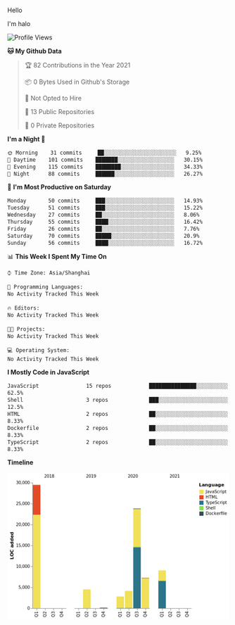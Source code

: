 Hello

I'm halo 
<!--START_SECTION:waka-->
![Profile Views](http://img.shields.io/badge/Profile%20Views-0-blue)

**🐱 My Github Data** 

> 🏆 82 Contributions in the Year 2021
 > 
> 📦 0 Bytes Used in Github's Storage 
 > 
> 🚫 Not Opted to Hire
 > 
> 📜 13 Public Repositories 
 > 
> 🔑 0 Private Repositories  
 > 
**I'm a Night 🦉** 

```text
🌞 Morning    31 commits     ██░░░░░░░░░░░░░░░░░░░░░░░   9.25% 
🌆 Daytime    101 commits    ███████░░░░░░░░░░░░░░░░░░   30.15% 
🌃 Evening    115 commits    ████████░░░░░░░░░░░░░░░░░   34.33% 
🌙 Night      88 commits     ██████░░░░░░░░░░░░░░░░░░░   26.27%

```
📅 **I'm Most Productive on Saturday** 

```text
Monday       50 commits     ███░░░░░░░░░░░░░░░░░░░░░░   14.93% 
Tuesday      51 commits     ███░░░░░░░░░░░░░░░░░░░░░░   15.22% 
Wednesday    27 commits     ██░░░░░░░░░░░░░░░░░░░░░░░   8.06% 
Thursday     55 commits     ████░░░░░░░░░░░░░░░░░░░░░   16.42% 
Friday       26 commits     ██░░░░░░░░░░░░░░░░░░░░░░░   7.76% 
Saturday     70 commits     █████░░░░░░░░░░░░░░░░░░░░   20.9% 
Sunday       56 commits     ████░░░░░░░░░░░░░░░░░░░░░   16.72%

```


📊 **This Week I Spent My Time On** 

```text
⌚︎ Time Zone: Asia/Shanghai

💬 Programming Languages: 
No Activity Tracked This Week

🔥 Editors: 
No Activity Tracked This Week

🐱‍💻 Projects: 
No Activity Tracked This Week

💻 Operating System: 
No Activity Tracked This Week

```

**I Mostly Code in JavaScript** 

```text
JavaScript               15 repos            ███████████████░░░░░░░░░░   62.5% 
Shell                    3 repos             ███░░░░░░░░░░░░░░░░░░░░░░   12.5% 
HTML                     2 repos             ██░░░░░░░░░░░░░░░░░░░░░░░   8.33% 
Dockerfile               2 repos             ██░░░░░░░░░░░░░░░░░░░░░░░   8.33% 
TypeScript               2 repos             ██░░░░░░░░░░░░░░░░░░░░░░░   8.33%

```


**Timeline**

![Chart not found](https://raw.githubusercontent.com/haloislet/haloislet/master/charts/bar_graph.png) 


<!--END_SECTION:waka-->


<!--[![haloislet's github stats](https://github-readme-stats.vercel.app/api?username=haloislet)](https://github.com/haloislet)-->
